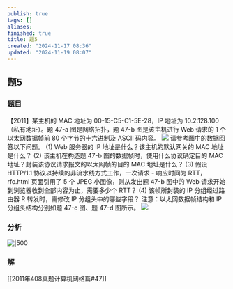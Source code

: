 ```yaml
---
publish: true
tags: []
aliases: 
finished: true
title: 题5
created: "2024-11-17 08:36"
updated: "2024-11-19 08:07"
---
```

## 题5
### 题目
【2011】某主机的 MAC 地址为 00-15-C5-C1-5E-28，IP 地址为 10.2.128.100（私有地址）。题 47-a 图是网络拓扑，题 47-b 图是该主机进行 Web 请求的 1 个以太网数据帧前 80 个字节的十六进制及 ASCII 码内容。
![](https://img.hwenyi.live/202411171630701.webp)
请参考图中的数据回答以下问题。
(1) Web 服务器的 IP 地址是什么？该主机的默认网关的 MAC 地址是什么？
(2) 该主机在构造题 47-b 图的数据帧时，使用什么协议确定目的 MAC 地址？封装该协议请求报文的以太网帧的目的 MAC 地址是什么？
(3) 假设 HTTP/1.1 协议以持续的非流水线方式工作，一次请求 - 响应时间为 RTT，rfc.html 页面引用了 5 个 JPEG 小图像，则从发出题 47-b 图中的 Web 请求开始到浏览器收到全部内容为止，需要多少个 RTT？
(4) 该帧所封装的 IP 分组经过路由器 R 转发时，需修改 IP 分组头中的哪些字段？
注意：以太网数据帧结构和 IP 分组头结构分别如题 47-c 图、题 47-d 图所示。
![](https://img.hwenyi.live/202411171630714.webp)
### 分析
![|500](https://img.hwenyi.live/202411191916639.webp)
### 解
[[2011年408真题计算机网络篇#47]]